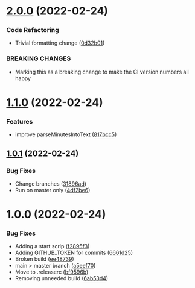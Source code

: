 # [2.0.0](https://github.com/Hydra-Flex-Inc/alfred-alerts-reference/compare/v1.1.0...v2.0.0) (2022-02-24)


### Code Refactoring

* Trivial formatting change ([0d32b01](https://github.com/Hydra-Flex-Inc/alfred-alerts-reference/commit/0d32b0103ca5e9bd3926ceb8b46126ec691d98b1))


### BREAKING CHANGES

* Marking this as a breaking change to make
the CI version numbers all happy

# [1.1.0](https://github.com/Hydra-Flex-Inc/alfred-alerts-reference/compare/v1.0.1...v1.1.0) (2022-02-24)


### Features

* improve parseMinutesIntoText ([817bcc5](https://github.com/Hydra-Flex-Inc/alfred-alerts-reference/commit/817bcc5b23b8a993303ed107875270f0ca0e3a12))

## [1.0.1](https://github.com/Hydra-Flex-Inc/alfred-alerts-reference/compare/v1.0.0...v1.0.1) (2022-02-24)


### Bug Fixes

* Change branches ([31896ad](https://github.com/Hydra-Flex-Inc/alfred-alerts-reference/commit/31896ad04fb6af881ccdb049895a1e7561adc075))
* Run on master only ([4df2be6](https://github.com/Hydra-Flex-Inc/alfred-alerts-reference/commit/4df2be6e05c82c47f86978b4042fe8a206ded24d))

# 1.0.0 (2022-02-24)


### Bug Fixes

* Adding a start scrip ([f2895f3](https://github.com/Hydra-Flex-Inc/alfred-alerts-reference/commit/f2895f382e15db8c6ac78fe04dc5d12104b33523))
* Adding GITHUB_TOKEN for commits ([6661d25](https://github.com/Hydra-Flex-Inc/alfred-alerts-reference/commit/6661d256ec17a92433bf873ff00aefccb66b7862))
* Broken build ([ee48739](https://github.com/Hydra-Flex-Inc/alfred-alerts-reference/commit/ee487397a2329d0743078298c37929bd1298ee91))
* main > master branch ([a5eef70](https://github.com/Hydra-Flex-Inc/alfred-alerts-reference/commit/a5eef703ecf74108d978e867b1f821568a0a7952))
* Move to .releaserc ([bf9596b](https://github.com/Hydra-Flex-Inc/alfred-alerts-reference/commit/bf9596ba46eafbc8e7a100836cc3622b29c3b673))
* Removing unneeded build ([6ab53d4](https://github.com/Hydra-Flex-Inc/alfred-alerts-reference/commit/6ab53d48fa1822749a9944f48db9f6eeafb5f423))
